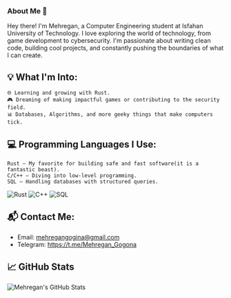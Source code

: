 ### About Me 👋

Hey there! I'm Mehregan, a Computer Engineering student at Isfahan University of Technology. I love exploring the world of technology, from game development to cybersecurity. I'm passionate about writing clean code, building cool projects, and constantly pushing the boundaries of what I can create.
## 💡 What I'm Into:

    🌐 Learning and growing with Rust.
    🎮 Dreaming of making impactful games or contributing to the security field.
    📊 Databases, Algorithms, and more geeky things that make computers tick.

## 💻 Programming Languages I Use:

    Rust – My favorite for building safe and fast software(it is a fantastic beast).
    C/C++ – Diving into low-level programming.
    SQL – Handling databases with structured queries.

![Rust](https://img.shields.io/badge/-Rust-000000?style=flat&logo=rust&logoColor=white)
![C++](https://img.shields.io/badge/-C%2B%2B-00599C?style=flat&logo=c%2B%2B&logoColor=white)
![SQL](https://img.shields.io/badge/-SQL-4479A1?style=flat&logo=sql&logoColor=white)

## 📬 Contact Me:

   - Email: mehregangogina@gmail.com
   - Telegram: https://t.me/Mehregan_Gogona

## 📈 GitHub Stats
![Mehregan's GitHub Stats](https://github-readme-stats.vercel.app/api?username=your-github-username&show_icons=true&hide_title=true&count_private=true&theme=dracula)
